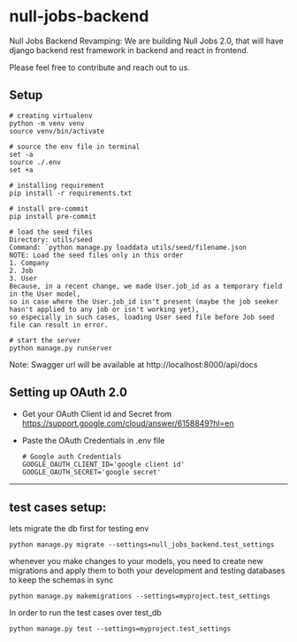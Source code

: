 # null-jobs-backend
Null Jobs Backend Revamping: We are building Null Jobs 2.0, that will have django backend rest framework in backend and react in frontend.

Please feel free to contribute and reach out to us.

## Setup
```
# creating virtualenv
python -m venv venv
source venv/bin/activate

# source the env file in terminal
set -a
source ./.env
set +a

# installing requirement
pip install -r requirements.txt

# install pre-commit
pip install pre-commit

# load the seed files
Directory: utils/seed
Command: `python manage.py loaddata utils/seed/filename.json
NOTE: Load the seed files only in this order
1. Company
2. Job
3. User
Because, in a recent change, we made User.job_id as a temporary field in the User model,
so in case where the User.job_id isn't present (maybe the job seeker hasn't applied to any job or isn't working yet),
so especially in such cases, loading User seed file before Job seed file can result in error.

# start the server
python manage.py runserver
```

Note: Swagger url will be available at
http://localhost:8000/api/docs

## Setting up OAuth 2.0
- Get your OAuth Client id and Secret from
https://support.google.com/cloud/answer/6158849?hl=en

- Paste the OAuth Credentials in .env file
  ```
  # Google auth Credentials
  GOOGLE_OAUTH_CLIENT_ID='google client id'
  GOOGLE_OAUTH_SECRET='google secret'
  ```

<hr>

## test cases setup:

lets migrate the db first for testing env
<br>
```
python manage.py migrate --settings=null_jobs_backend.test_settings
```


whenever you make changes to your models, you need to create new migrations and apply them to both your development and testing databases to keep the schemas in sync
```
python manage.py makemigrations --settings=myproject.test_settings
```

In order to run the test cases over test_db
```
python manage.py test --settings=myproject.test_settings
```
